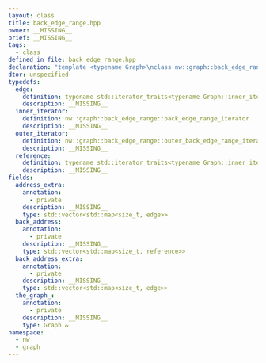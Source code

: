 ```yaml
---
layout: class
title: back_edge_range.hpp
owner: __MISSING__
brief: __MISSING__
tags:
  - class
defined_in_file: back_edge_range.hpp
declaration: "template <typename Graph>\nclass nw::graph::back_edge_range;"
dtor: unspecified
typedefs:
  edge:
    definition: typename std::iterator_traits<typename Graph::inner_iterator>::value_type
    description: __MISSING__
  inner_iterator:
    definition: nw::graph::back_edge_range::back_edge_range_iterator
    description: __MISSING__
  outer_iterator:
    definition: nw::graph::back_edge_range::outer_back_edge_range_iterator
    description: __MISSING__
  reference:
    definition: typename std::iterator_traits<typename Graph::inner_iterator>::reference
    description: __MISSING__
fields:
  address_extra:
    annotation:
      - private
    description: __MISSING__
    type: std::vector<std::map<size_t, edge>>
  back_address:
    annotation:
      - private
    description: __MISSING__
    type: std::vector<std::map<size_t, reference>>
  back_address_extra:
    annotation:
      - private
    description: __MISSING__
    type: std::vector<std::map<size_t, edge>>
  the_graph_:
    annotation:
      - private
    description: __MISSING__
    type: Graph &
namespace:
  - nw
  - graph
---
```

